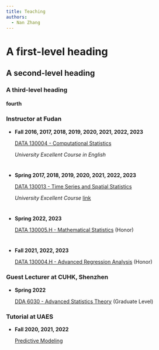 ```yaml
---
title: Teaching
authors:
  - Nan Zhang
---
```


# A first-level heading
## A second-level heading
### A third-level heading
#### fourth


### Instructor at Fudan


- **Fall 2016, 2017, 2018, 2019, 2020, 2021, 2022, 2023**

    [DATA 130004 - Computational Statistics]()

    *University Excellent Course in English*

# 

- **Spring 2017, 2018, 2019, 2020, 2021, 2022, 2023**

    [DATA 130013 - Time Series and Spatial Statistics]()

    *University Excellent Course* [link](http://fdjpkc.fudan.edu.cn/201927/)

#

- **Spring 2022, 2023**

    [DATA 130005.H - Mathematical Statistics]() (Honor)

#

- **Fall 2021, 2022, 2023**

    [DATA 130004.H - Advanced Regression Analysis]() (Honor)


### Guest Lecturer at CUHK, Shenzhen

- **Spring 2022**

    [DDA 6030  - Advanced Statistics Theory]() (Graduate Level)


### Tutorial at UAES

- **Fall 2020, 2021, 2022**

    [Predictive Modeling]()

